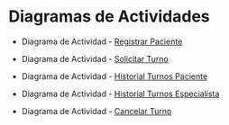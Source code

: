# Diagramas de Actividades

+ Diagrama de Actividad - [Registrar Paciente](https://drive.google.com/file/d/1GlHSiBGSnMXJJ90ABOB9gB6d1cYDMQ1e/view?usp=sharing)

+ Diagrama de Actividad - [Solicitar Turno](https://drive.google.com/file/d/1v5eP99fakfW3P_vzR_DonOxOk8BIE62W/view?usp=sharing)

+ Diagrama de Actividad - [Historial Turnos Paciente](https://drive.google.com/file/d/1LT3iP3O55vZb_JLjV8l1KieWoXGVj5pY/view?usp=sharing)

+ Diagrama de Actividad - [Historial Turnos Especialista](https://drive.google.com/file/d/1j3dOd_qtC7YGpAhD5c8M-7kpAFTV73WF/view?usp=sharing)

+ Diagrama de Actividad - [Cancelar Turno](https://drive.google.com/file/d/1ssk5xLaX4ZbKaESOdvnx9T_VoRQMZjXP/view?usp=sharing)

